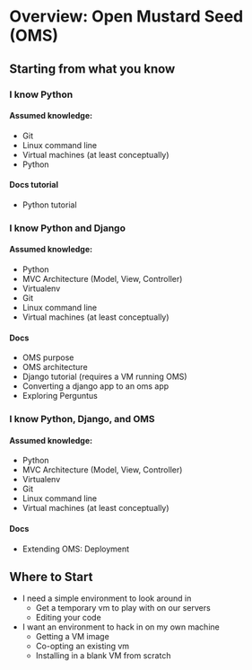 # Overview: Open Mustard Seed (OMS)

## Starting from what you know
### I know Python

#### Assumed knowledge:
* Git
* Linux command line
* Virtual machines (at least conceptually)
* Python

#### Docs tutorial
* Python tutorial

### I know Python and Django

#### Assumed knowledge:
* Python
* MVC Architecture (Model, View, Controller)
* Virtualenv
* Git
* Linux command line
* Virtual machines (at least conceptually)

#### Docs
* OMS purpose
* OMS architecture
* Django tutorial (requires a VM running OMS)
* Converting a django app to an oms app
* Exploring Perguntus

### I know Python, Django, and OMS

#### Assumed knowledge:
* Python
* MVC Architecture (Model, View, Controller)
* Virtualenv
* Git
* Linux command line
* Virtual machines (at least conceptually)

#### Docs
* Extending OMS: Deployment


## Where to Start
* I need a simple environment to look around in
  * Get a temporary vm to play with on our servers
  * Editing your code
* I want an environment to hack in on my own machine
  * Getting a VM image
  * Co-opting an existing vm
  * Installing in a blank VM from scratch